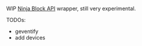 WIP [Ninja Block API](http://docs.ninja.is/) wrapper, still very experimental.

TODOs:

* geventify
* add devices